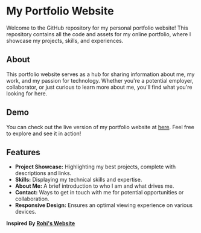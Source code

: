 # My Portfolio Website

Welcome to the GitHub repository for my personal portfolio website! This repository contains all the code and assets for my online portfolio, where I showcase my projects, skills, and experiences.

## About

This portfolio website serves as a hub for sharing information about me, my work, and my passion for technology. Whether you're a potential employer, collaborator, or just curious to learn more about me, you'll find what you're looking for here.

## Demo

You can check out the live version of my portfolio website at [here](https://www.a1x5h04.github.io). Feel free to explore and see it in action!

## Features

- **Project Showcase:** Highlighting my best projects, complete with descriptions and links.
- **Skills:** Displaying my technical skills and expertise.
- **About Me:** A brief introduction to who I am and what drives me.
- **Contact:** Ways to get in touch with me for potential opportunities or collaboration.
- **Responsive Design:** Ensures an optimal viewing experience on various devices.


**Inspired By [Rohi's Website](https://noel.rohi.dev/)**
